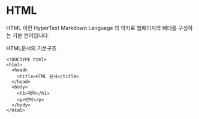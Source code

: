 # HTML
<p>HTML 이란 HyperText Markdown Language 의 약자로 웹페이지의 뼈대를 구성하는 기본 언어입니다.</p>
HTML문서의 기본구조<br>



 ```
 <!DOCTYPE html>
 <html>
   <head>
     <title>HTML 문서</title>
   </head>
   <body>
     <h1>제목</h1>
     <p>단락</p>
   </body>
 </html>
